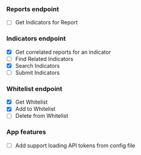 ### Reports endpoint
- [ ] Get Indicators for Report

### Indicators endpoint
- [X] Get correlated reports for an indicator
- [ ] Find Related Indicators
- [X] Search Indicators
- [ ] Submit Indicators

### Whitelist endpoint
- [x] Get Whitelist
- [x] Add to Whitelist
- [ ] Delete from Whitelist

### App features
- [ ] Add support loading API tokens from config file